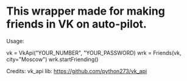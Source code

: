 <h1>This wrapper made for making friends in VK on auto-pilot.</h1>


Usage:

vk = VkApi("YOUR_NUMBER", "YOUR_PASSWORD)
wrk = Friends(vk, city="Moscow")
wrk.startFriending()




Credits:
vk_api lib: https://github.com/python273/vk_api
